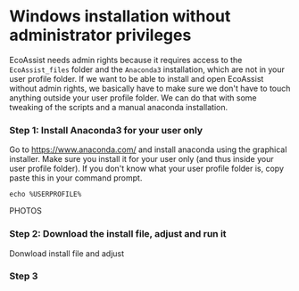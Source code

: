 # Windows installation without administrator privileges
EcoAssist needs admin rights because it requires access to the `EcoAssist_files` folder and the `Anaconda3` installation, which are not in your user profile folder. If we want to be able to install and open EcoAssist without admin rights, we basically have to make sure we don't have to touch anything outside your user profile folder. We can do that with some tweaking of the scripts and a manual anaconda installation.

### Step 1: Install Anaconda3 for your user only
Go to https://www.anaconda.com/ and install anaconda using the graphical installer. Make sure you install it for your user only (and thus inside your user profile folder). If you don't know what your user profile folder is, copy paste this in your command prompt. 
```batch
echo %USERPROFILE%
```
PHOTOS

### Step 2: Download the install file, adjust and run it
Donwload install file and adjust

### Step 3
